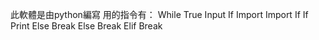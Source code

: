 此軟體是由python編寫 用的指令有： 
While True 
Input
If
Import
Import
If
If
Print
Else
Break
Else
Break
Elif
Break
